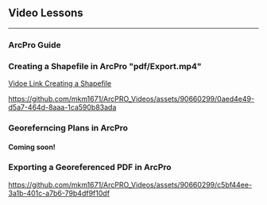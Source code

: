 ## Video Lessons

---

### ArcPro Guide


### Creating a Shapefile in ArcPro "pdf/Export.mp4" 
[Vidoe Link Creating a Shapefile](/pdf/Export.mp4)


https://github.com/mkm1671/ArcPRO_Videos/assets/90660299/0aed4e49-d5a7-464d-8aaa-1ca590b83ada

### Georeferncing Plans in ArcPro 

#### Coming soon! 

### Exporting a Georeferenced PDF in ArcPro 


https://github.com/mkm1671/ArcPRO_Videos/assets/90660299/c5bf44ee-3a1b-401c-a7b6-79b4df9f10df



<!-- Remove above link if you don't want to attibute -->
